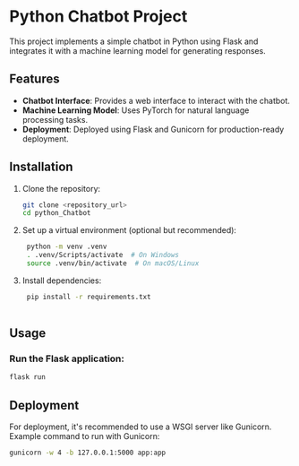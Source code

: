 # Python Chatbot Project

This project implements a simple chatbot in Python using Flask and integrates it with a machine learning model for generating responses.

## Features

- **Chatbot Interface**: Provides a web interface to interact with the chatbot.
- **Machine Learning Model**: Uses PyTorch for natural language processing tasks.
- **Deployment**: Deployed using Flask and Gunicorn for production-ready deployment.

## Installation

1. Clone the repository:
   ```bash
   git clone <repository_url>
   cd python_Chatbot

2. Set up a virtual environment (optional but recommended):
   ```bash
	python -m venv .venv
	. .venv/Scripts/activate  # On Windows
	source .venv/bin/activate  # On macOS/Linux
3. Install dependencies:

   ```bash
	pip install -r requirements.txt
	

## Usage

### Run the Flask application:

```bash
flask run

```
## Deployment

For deployment, it's recommended to use a WSGI server like Gunicorn. Example command to run with Gunicorn:

```bash
gunicorn -w 4 -b 127.0.0.1:5000 app:app
